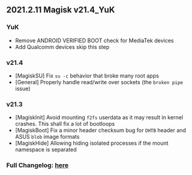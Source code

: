 ## 2021.2.11 Magisk v21.4_YuK

### YuK

- Remove ANDROID VERIFIED BOOT check for MediaTek devices
- Add Qualcomm devices skip this step

### v21.4

- [MagiskSU] Fix `su -c` behavior that broke many root apps
- [General] Properly handle read/write over sockets (the `broken pipe` issue)

### v21.3

- [MagiskInit] Avoid mounting `f2fs` userdata as it may result in kernel crashes. This shall fix a lot of bootloops
- [MagiskBoot] Fix a minor header checksum bug for `DHTB` header and ASUS `blob` image formats
- [MagiskHide] Allowing hiding isolated processes if the mount namespace is separated

### Full Changelog: [here](https://topjohnwu.github.io/Magisk/changes.html)
